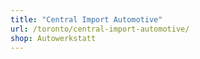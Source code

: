 ```yaml
---
title: "Central Import Automotive"
url: /toronto/central-import-automotive/
shop: Autowerkstatt
---
```

